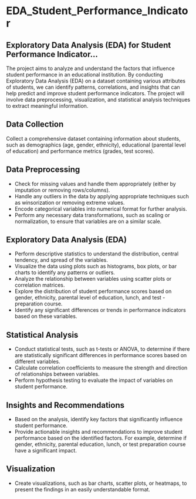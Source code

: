 # EDA_Student_Performance_Indicator

## Exploratory Data Analysis (EDA) for Student Performance Indicator...

The project aims to analyze and understand the factors that influence student performance in an educational institution. By conducting Exploratory Data Analysis (EDA) on a dataset containing various attributes of students, we can identify patterns, correlations, and insights that can help predict and improve student performance indicators. The project will involve data preprocessing, visualization, and statistical analysis techniques to extract meaningful information.

## Data Collection

Collect a comprehensive dataset containing information about students, such as demographics (age, gender, ethnicity), educational (parental level of education) and performance metrics (grades, test scores).


## Data Preprocessing
- Check for missing values and handle them appropriately (either by imputation or removing rows/columns).
- Handle any outliers in the data by applying appropriate techniques such as winsorization or removing extreme values.
- Encode categorical variables into numerical format for further analysis.
- Perform any necessary data transformations, such as scaling or normalization, to ensure that variables are on a similar scale.

## Exploratory Data Analysis (EDA)
- Perform descriptive statistics to understand the distribution, central tendency, and spread of the variables.
- Visualize the data using plots such as histograms, box plots, or bar charts to identify any patterns or outliers.
- Analyze the relationship between variables using scatter plots or correlation matrices.
- Explore the distribution of student performance scores based on gender, ethnicity, parental level of education, lunch, and test - preparation course.
- Identify any significant differences or trends in performance indicators based on these variables.

## Statistical Analysis
- Conduct statistical tests, such as t-tests or ANOVA, to determine if there are statistically significant differences in performance scores based on different variables.
- Calculate correlation coefficients to measure the strength and direction of relationships between variables.
- Perform hypothesis testing to evaluate the impact of variables on student performance.

## Insights and Recommendations
- Based on the analysis, identify key factors that significantly influence student performance.
- Provide actionable insights and recommendations to improve student performance based on the identified factors. For example, determine if gender, ethnicity, parental education, lunch, or test preparation course have a significant impact.

## Visualization
- Create visualizations, such as bar charts, scatter plots, or heatmaps, to present the findings in an easily understandable format.
